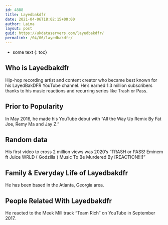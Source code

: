 ```yaml
---
id: 4888
title: Layedbakdfr
date: 2021-04-06T18:02:15+00:00
author: Laima
layout: post
guid: https://ukdataservers.com/layedbakdfr/
permalink: /04/06/layedbakdfr/
---
```


* some text
{: toc}


## Who is Layedbakdfr
                  
                  
                  
Hip-hop recording artist and content creator who became best known for his LayedBakDFR YouTube channel. He&#8217;s earned 1.3 million subscribers thanks to his music reactions and recurring series like Trash or Pass. 
                  
              
            
              
            
                
                
                
## Prior to Popularity
                  
                  
                  
In May 2016, he made his YouTube debut with &#8220;All the Way Up Remix By Fat Joe, Remy Ma and Jay Z.&#8221;
                  
              
            
              
            
                
                
                
## Random data
                  
                  
                  
His first video to cross 2 million views was 2020&#8217;s &#8220;TRASH or PASS! Eminem ft Juice WRLD ( Godzilla ) Music To Be Murdered By [REACTION!!!]&#8221;
                  
              
            
              
            
                
                
                
## Family & Everyday Life of Layedbakdfr
                  
                  
                  
He has been based in the Atlanta, Georgia area.
                  
              
            
              
            
                
                
                
## People Related With Layedbakdfr
                  
                  
                  
He reacted to the Meek Mill track &#8220;Team Rich&#8221; on YouTube in September 2017.
                  
              
            
              
            
                
              
            
              
              
            
            
              
            
          
          
          